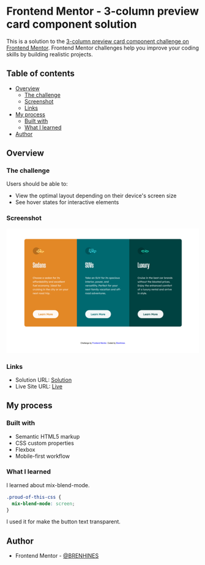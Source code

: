 # Frontend Mentor - 3-column preview card component solution

This is a solution to the [3-column preview card component challenge on Frontend Mentor](https://www.frontendmentor.io/challenges/3column-preview-card-component-pH92eAR2-). Frontend Mentor challenges help you improve your coding skills by building realistic projects. 

## Table of contents

- [Overview](#overview)
  - [The challenge](#the-challenge)
  - [Screenshot](#screenshot)
  - [Links](#links)
- [My process](#my-process)
  - [Built with](#built-with)
  - [What I learned](#what-i-learned)
- [Author](#author)

## Overview

### The challenge

Users should be able to:

- View the optimal layout depending on their device's screen size
- See hover states for interactive elements

### Screenshot

![Solution](../3-column-preview-card-component-main/images/Capture%20d’écran%20(1).png)

### Links

- Solution URL: [Solution](https://www.frontendmentor.io/solutions/3-column-preview-card-component-36apFjXFch)
- Live Site URL: [Live](https://celebrated-macaron-82cafd.netlify.app)

## My process

### Built with

- Semantic HTML5 markup
- CSS custom properties
- Flexbox
- Mobile-first workflow

### What I learned

I learned about mix-blend-mode.

```css
.proud-of-this-css {
  mix-blend-mode: screen;
}
```

I used it for make the button text transparent.

## Author

- Frontend Mentor - [@BRENHINES](https://www.frontendmentor.io/profile/BRENHINES)

